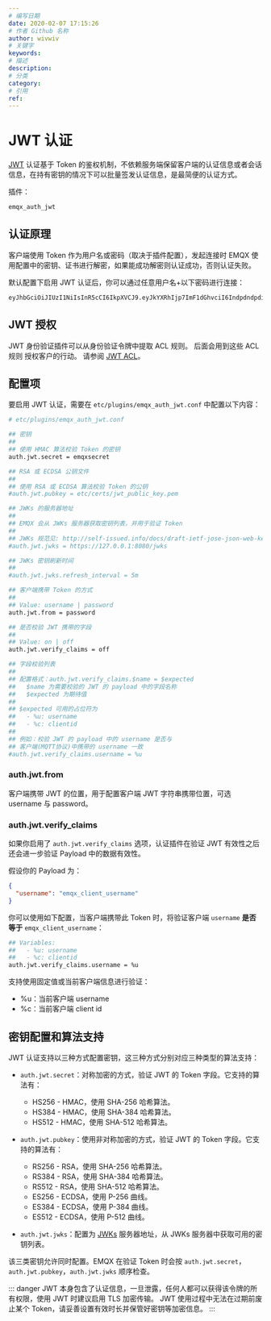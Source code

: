 ```yaml
---
# 编写日期
date: 2020-02-07 17:15:26
# 作者 Github 名称
author: wivwiv
# 关键字
keywords:
# 描述
description:
# 分类
category:
# 引用
ref:
---
```


# JWT 认证

[JWT](https://jwt.io/) 认证基于 Token 的鉴权机制，不依赖服务端保留客户端的认证信息或者会话信息，在持有密钥的情况下可以批量签发认证信息，是最简便的认证方式。

插件：

```bash
emqx_auth_jwt
```

## 认证原理

客户端使用 Token 作为用户名或密码（取决于插件配置），发起连接时 EMQX 使用配置中的密钥、证书进行解密，如果能成功解密则认证成功，否则认证失败。

默认配置下启用 JWT 认证后，你可以通过任意用户名+以下密码进行连接：

```bash
eyJhbGciOiJIUzI1NiIsInR5cCI6IkpXVCJ9.eyJkYXRhIjp7ImF1dGhvciI6IndpdndpdiIsInNpdGUiOiJodHRwczovL3dpdndpdi5jb20ifSwiZXhwIjoxNTgyMjU1MzYwNjQyMDAwMCwiaWF0IjoxNTgyMjU1MzYwfQ.FdyAx2fYahm6h3g47m88ttyINzptzKy_speimyUcma4
```

## JWT 授权

JWT 身份验证插件可以从身份验证令牌中提取 ACL 规则。 后面会用到这些 ACL 规则
授权客户的行动。 请参阅 [JWT ACL](./acl-jwt.md)。

## 配置项

要启用 JWT 认证，需要在 `etc/plugins/emqx_auth_jwt.conf` 中配置以下内容：

```bash
# etc/plugins/emqx_auth_jwt.conf

## 密钥
##
## 使用 HMAC 算法校验 Token 的密钥
auth.jwt.secret = emqxsecret

## RSA 或 ECDSA 公钥文件
##
## 使用 RSA 或 ECDSA 算法校验 Token 的公钥
#auth.jwt.pubkey = etc/certs/jwt_public_key.pem

## JWKs 的服务器地址
##
## EMQX 会从 JWKs 服务器获取密钥列表，并用于验证 Token
##
## JWKs 规范见: http://self-issued.info/docs/draft-ietf-jose-json-web-key.html
#auth.jwt.jwks = https://127.0.0.1:8080/jwks

## JWKs 密钥刷新时间
##
#auth.jwt.jwks.refresh_interval = 5m

## 客户端携带 Token 的方式
##
## Value: username | password
auth.jwt.from = password

## 是否校验 JWT 携带的字段
##
## Value: on | off
auth.jwt.verify_claims = off

## 字段校验列表
##
## 配置格式：auth.jwt.verify_claims.$name = $expected
##   $name 为需要校验的 JWT 的 payload 中的字段名称
##   $expected 为期待值
##
## $expected 可用的占位符为
##   - %u: username
##   - %c: clientid
##
## 例如：校验 JWT 的 payload 中的 username 是否与
## 客户端(MQTT协议)中携带的 username 一致
#auth.jwt.verify_claims.username = %u
```

### auth.jwt.from

客户端携带 JWT 的位置，用于配置客户端 JWT 字符串携带位置，可选 username 与 password。

### auth.jwt.verify_claims

如果你启用了 `auth.jwt.verify_claims` 选项，认证插件在验证 JWT 有效性之后还会进一步验证 Payload 中的数据有效性。

假设你的 Payload 为：

```json
{
  "username": "emqx_client_username"
}
```

你可以使用如下配置，当客户端携带此 Token 时，将验证客户端 `username` **是否等于** `emqx_client_username`：

```bash
## Variables:
##   - %u: username
##   - %c: clientid
auth.jwt.verify_claims.username = %u
```

支持使用固定值或当前客户端信息进行验证：
- %u：当前客户端 username
- %c：当前客户端 client id


## 密钥配置和算法支持

JWT 认证支持以三种方式配置密钥，这三种方式分别对应三种类型的算法支持：

- `auth.jwt.secret`：对称加密的方式，验证 JWT 的 Token 字段。它支持的算法有：
    - HS256 - HMAC，使用 SHA-256 哈希算法。
    - HS384 - HMAC，使用 SHA-384 哈希算法。
    - HS512 - HMAC，使用 SHA-512 哈希算法。

- `auth.jwt.pubkey`：使用非对称加密的方式，验证 JWT 的 Token 字段。它支持的算法有：
    - RS256 - RSA，使用 SHA-256 哈希算法。
    - RS384 - RSA，使用 SHA-384 哈希算法。
    - RS512 - RSA，使用 SHA-512 哈希算法。
    - ES256 - ECDSA，使用 P-256 曲线。
    - ES384 - ECDSA，使用 P-384 曲线。
    - ES512 - ECDSA，使用 P-512 曲线。

- `auth.jwt.jwks`：配置为 [JWKs](http://self-issued.info/docs/draft-ietf-jose-json-web-key.html) 服务器地址，从 JWKs 服务器中获取可用的密钥列表。


该三类密钥允许同时配置。EMQX 在验证 Token 时会按 `auth.jwt.secret`，`auth.jwt.pubkey`，`auth.jwt.jwks` 顺序检查。


::: danger
JWT 本身包含了认证信息，一旦泄露，任何人都可以获得该令牌的所有权限，使用 JWT 时建议启用 TLS 加密传输。
JWT 使用过程中无法在过期前废止某个 Token，请妥善设置有效时长并保管好密钥等加密信息。
:::
